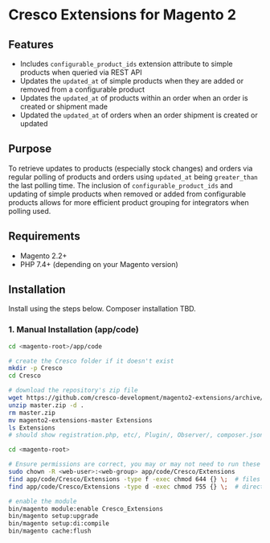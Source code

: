 # Cresco Extensions for Magento 2

## Features

- Includes `configurable_product_ids` extension attribute to simple products when queried via REST API
- Updates the `updated_at` of simple products when they are added or removed from a configurable product
- Updates the `updated_at` of products within an order when an order is created or shipment made
- Updated the `updated_at` of orders when an order shipment is created or updated

## Purpose

To retrieve updates to products (especially stock changes) and orders via regular polling of products and orders using `updated_at` being `greater_than` the last polling time.
The inclusion of `configurable_product_ids` and updating of simple products when removed or added from configurable products allows for more efficient product grouping for integrators when polling used.

## Requirements

- Magento 2.2+
- PHP 7.4+ (depending on your Magento version)

## Installation

Install using the steps below. Composer installation TBD. 

### 1. Manual Installation (app/code)

```bash
cd <magento-root>/app/code

# create the Cresco folder if it doesn't exist
mkdir -p Cresco
cd Cresco

# download the repository's zip file
wget https://github.com/cresco-development/magento2-extensions/archive/refs/heads/master.zip
unzip master.zip -d .
rm master.zip
mv magento2-extensions-master Extensions
ls Extensions
# should show registration.php, etc/, Plugin/, Observer/, composer.json

cd <magento-root>

# Ensure permissions are correct, you may or may not need to run these
sudo chown -R <web-user>:<web-group> app/code/Cresco/Extensions
find app/code/Cresco/Extensions -type f -exec chmod 644 {} \;  # files
find app/code/Cresco/Extensions -type d -exec chmod 755 {} \;  # directories

# enable the module
bin/magento module:enable Cresco_Extensions
bin/magento setup:upgrade
bin/magento setup:di:compile
bin/magento cache:flush
```
